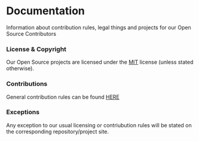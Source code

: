 # Documentation
Information about contribution rules, legal things and projects for our Open Source Contributors

### License & Copyright

Our Open Source projects are licensed under the [MIT](LICENSE.md) license (unless stated otherwise).

### Contributions

General contribution rules can be found [HERE](CONTRIBUTING.md)

### Exceptions
Any exception to our usual licensing or contriubution rules will be stated on the corresponding repository/project site.
